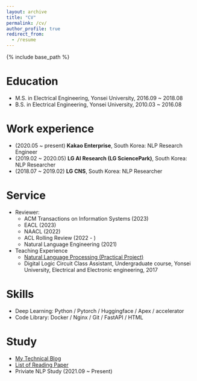 ```yaml
---
layout: archive
title: "CV"
permalink: /cv/
author_profile: true
redirect_from:
  - /resume
---
```


{% include base_path %}

Education
======
* M.S. in Electrical Engineering, Yonsei University, 2016.09 ~ 2018.08
* B.S. in Electrical Engineering, Yonsei University, 2010.03 ~ 2016.08

Work experience
======
* (2020.05 ~ present) **Kakao Enterprise**, South Korea: NLP Research Engineer
* (2019.02 ~ 2020.05) **LG AI Research (LG SciencePark)**, South Korea: NLP Researcher 
* (2018.07 ~ 2019.02) **LG CNS**, South Korea: NLP Researcher
  
Service
======
* Reviewer: 
  - ACM Transactions on Information Systems (2023)  
  - EACL (2023)
  - NAACL (2022)
  - ACL Rolling Review (2022 - )
  - Natural Language Engineering (2021)
* Teaching Experience
  - [Natural Language Processing (Practical Project)]("https://fastcampus.co.kr/data_online_nlppr")
  - Digital Logic Circuit Class Assistant, Undergraduate course, Yonsei University, Electrical and Electronic engineering, 2017

Skills
======
* Deep Learning: Python / Pytorch / Huggingface / Apex / accelerator
* Code Library: Docker / Nginx / Git / FastAPI / HTML 

Study
======
* [My Technical Blog](https://ai-information.blogspot.com/)
* [List of Reading Paper](https://ai-information.blogspot.com/2022/05/paper-history.html)
* Priviate NLP Study (2021.09 ~ Present)
